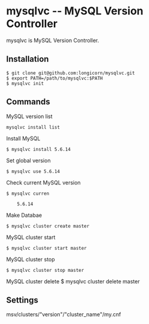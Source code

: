 mysqlvc -- MySQL Version Controller
=====================

mysqlvc is MySQL Version Controller.

Installation
------------
    $ git clone git@github.com:longicorn/mysqlvc.git
    $ export PATH=/path/to/mysqlvc:$PATH
    $ mysqlvc init

Commands
------------
MySQL version list

    mysqlvc install list

Install MySQL

    $ mysqlvc install 5.6.14

Set global version

    $ mysqlvc use 5.6.14

Check current MySQL version

    $ mysqlvc curren

        5.6.14

Make Databae

    $ mysqlvc cluster create master

MySQL cluster start

    $ mysqlvc cluster start master

MySQL cluster stop

    $ mysqlvc cluster stop master

MySQL cluster delete
    $ mysqlvc cluster delete master

Settings
------------
msv/clusters/"version"/"cluster_name"/my.cnf
